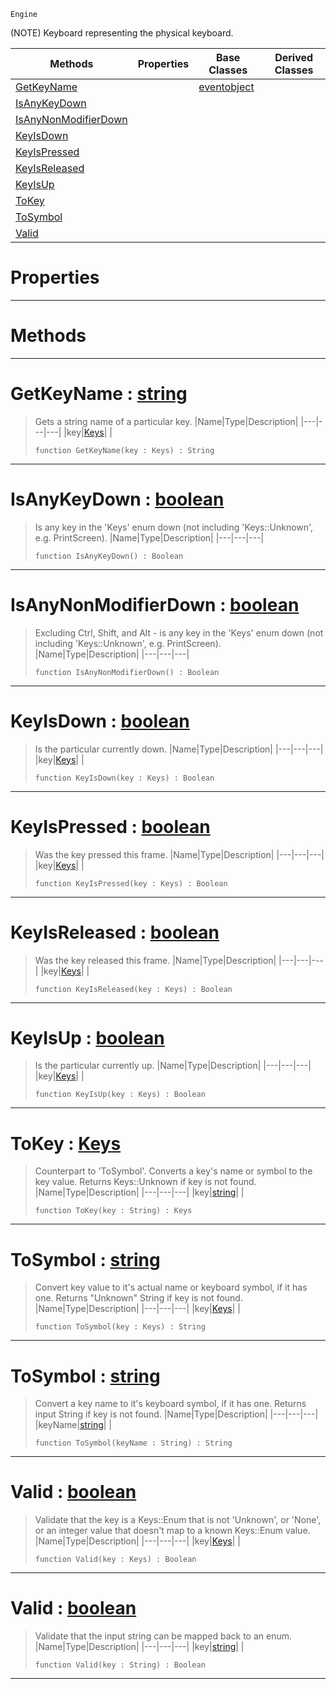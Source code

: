  `Engine`

(NOTE) Keyboard representing the physical keyboard.

|Methods|Properties|Base Classes|Derived Classes|
|---|---|---|---|
|[ GetKeyName](https://github.com/zeroengineteam/ZeroDocs/blob/master/code_reference/class_reference/keyboard.markdown#getkeyname-zero-engine-d)| |[eventobject](https://github.com/zeroengineteam/ZeroDocs/blob/master/code_reference/class_reference/eventobject.markdown)| |
|[ IsAnyKeyDown](https://github.com/zeroengineteam/ZeroDocs/blob/master/code_reference/class_reference/keyboard.markdown#isanykeydown-zero-engine)| | | |
|[ IsAnyNonModifierDown](https://github.com/zeroengineteam/ZeroDocs/blob/master/code_reference/class_reference/keyboard.markdown#isanynonmodifierdown-zer)| | | |
|[ KeyIsDown](https://github.com/zeroengineteam/ZeroDocs/blob/master/code_reference/class_reference/keyboard.markdown#keyisdown-zero-engine-do)| | | |
|[ KeyIsPressed](https://github.com/zeroengineteam/ZeroDocs/blob/master/code_reference/class_reference/keyboard.markdown#keyispressed-zero-engine)| | | |
|[ KeyIsReleased](https://github.com/zeroengineteam/ZeroDocs/blob/master/code_reference/class_reference/keyboard.markdown#keyisreleased-zero-engin)| | | |
|[ KeyIsUp](https://github.com/zeroengineteam/ZeroDocs/blob/master/code_reference/class_reference/keyboard.markdown#keyisup-zero-engine-docu)| | | |
|[ ToKey](https://github.com/zeroengineteam/ZeroDocs/blob/master/code_reference/class_reference/keyboard.markdown#tokey-zero-engine-docume)| | | |
|[ ToSymbol](https://github.com/zeroengineteam/ZeroDocs/blob/master/code_reference/class_reference/keyboard.markdown#tosymbol-zero-engine-doc)| | | |
|[ Valid](https://github.com/zeroengineteam/ZeroDocs/blob/master/code_reference/class_reference/keyboard.markdown#valid-zero-engine-docume)| | | |


 #  Properties


---  
 #  Methods


---  
 #  GetKeyName : [string](https://github.com/zeroengineteam/ZeroDocs/blob/master/code_reference/nada_base_types/string.markdown)

> Gets a string name of a particular key.
> |Name|Type|Description|
> |---|---|---|
> |key|[Keys](https://github.com/zeroengineteam/ZeroDocs/blob/master/code_reference/enum_reference.markdown#keys)| |
> ``` lang=cpp, name=Nada
> function GetKeyName(key : Keys) : String
> ``` 


---  
 #  IsAnyKeyDown : [boolean](https://github.com/zeroengineteam/ZeroDocs/blob/master/code_reference/nada_base_types/boolean.markdown)

> Is any key in the 'Keys' enum down (not including 'Keys::Unknown', e.g. PrintScreen).
> |Name|Type|Description|
> |---|---|---|
> ``` lang=cpp, name=Nada
> function IsAnyKeyDown() : Boolean
> ``` 


---  
 #  IsAnyNonModifierDown : [boolean](https://github.com/zeroengineteam/ZeroDocs/blob/master/code_reference/nada_base_types/boolean.markdown)

> Excluding Ctrl, Shift, and Alt - is any key in the 'Keys' enum down (not including 'Keys::Unknown', e.g. PrintScreen).
> |Name|Type|Description|
> |---|---|---|
> ``` lang=cpp, name=Nada
> function IsAnyNonModifierDown() : Boolean
> ``` 


---  
 #  KeyIsDown : [boolean](https://github.com/zeroengineteam/ZeroDocs/blob/master/code_reference/nada_base_types/boolean.markdown)

> Is the particular currently down.
> |Name|Type|Description|
> |---|---|---|
> |key|[Keys](https://github.com/zeroengineteam/ZeroDocs/blob/master/code_reference/enum_reference.markdown#keys)| |
> ``` lang=cpp, name=Nada
> function KeyIsDown(key : Keys) : Boolean
> ``` 


---  
 #  KeyIsPressed : [boolean](https://github.com/zeroengineteam/ZeroDocs/blob/master/code_reference/nada_base_types/boolean.markdown)

> Was the key pressed this frame.
> |Name|Type|Description|
> |---|---|---|
> |key|[Keys](https://github.com/zeroengineteam/ZeroDocs/blob/master/code_reference/enum_reference.markdown#keys)| |
> ``` lang=cpp, name=Nada
> function KeyIsPressed(key : Keys) : Boolean
> ``` 


---  
 #  KeyIsReleased : [boolean](https://github.com/zeroengineteam/ZeroDocs/blob/master/code_reference/nada_base_types/boolean.markdown)

> Was the key released this frame.
> |Name|Type|Description|
> |---|---|---|
> |key|[Keys](https://github.com/zeroengineteam/ZeroDocs/blob/master/code_reference/enum_reference.markdown#keys)| |
> ``` lang=cpp, name=Nada
> function KeyIsReleased(key : Keys) : Boolean
> ``` 


---  
 #  KeyIsUp : [boolean](https://github.com/zeroengineteam/ZeroDocs/blob/master/code_reference/nada_base_types/boolean.markdown)

> Is the particular currently up.
> |Name|Type|Description|
> |---|---|---|
> |key|[Keys](https://github.com/zeroengineteam/ZeroDocs/blob/master/code_reference/enum_reference.markdown#keys)| |
> ``` lang=cpp, name=Nada
> function KeyIsUp(key : Keys) : Boolean
> ``` 


---  
 #  ToKey : [Keys](https://github.com/zeroengineteam/ZeroDocs/blob/master/code_reference/enum_reference.markdown#keys)

> Counterpart to 'ToSymbol'. Converts a key's name or symbol to the key value. Returns Keys::Unknown if key is not found.
> |Name|Type|Description|
> |---|---|---|
> |key|[string](https://github.com/zeroengineteam/ZeroDocs/blob/master/code_reference/nada_base_types/string.markdown)| |
> ``` lang=cpp, name=Nada
> function ToKey(key : String) : Keys
> ``` 


---  
 #  ToSymbol : [string](https://github.com/zeroengineteam/ZeroDocs/blob/master/code_reference/nada_base_types/string.markdown)

> Convert key value to it's actual name or keyboard symbol, if it has one. Returns "Unknown" String if key is not found.
> |Name|Type|Description|
> |---|---|---|
> |key|[Keys](https://github.com/zeroengineteam/ZeroDocs/blob/master/code_reference/enum_reference.markdown#keys)| |
> ``` lang=cpp, name=Nada
> function ToSymbol(key : Keys) : String
> ``` 


---  
 #  ToSymbol : [string](https://github.com/zeroengineteam/ZeroDocs/blob/master/code_reference/nada_base_types/string.markdown)

> Convert a key name to it's keyboard symbol, if it has one. Returns input String if key is not found.
> |Name|Type|Description|
> |---|---|---|
> |keyName|[string](https://github.com/zeroengineteam/ZeroDocs/blob/master/code_reference/nada_base_types/string.markdown)| |
> ``` lang=cpp, name=Nada
> function ToSymbol(keyName : String) : String
> ``` 


---  
 #  Valid : [boolean](https://github.com/zeroengineteam/ZeroDocs/blob/master/code_reference/nada_base_types/boolean.markdown)

> Validate that the key is a Keys::Enum that is not 'Unknown', or 'None', or an integer value that doesn't map to a known Keys::Enum value.
> |Name|Type|Description|
> |---|---|---|
> |key|[Keys](https://github.com/zeroengineteam/ZeroDocs/blob/master/code_reference/enum_reference.markdown#keys)| |
> ``` lang=cpp, name=Nada
> function Valid(key : Keys) : Boolean
> ``` 


---  
 #  Valid : [boolean](https://github.com/zeroengineteam/ZeroDocs/blob/master/code_reference/nada_base_types/boolean.markdown)

> Validate that the input string can be mapped back to an enum.
> |Name|Type|Description|
> |---|---|---|
> |key|[string](https://github.com/zeroengineteam/ZeroDocs/blob/master/code_reference/nada_base_types/string.markdown)| |
> ``` lang=cpp, name=Nada
> function Valid(key : String) : Boolean
> ``` 


---  
 

 